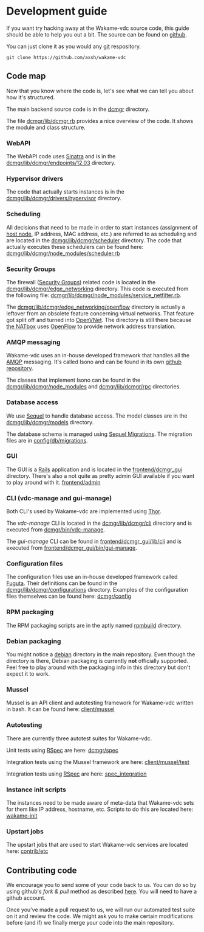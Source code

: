 # Development guide

If you want try hacking away at the Wakame-vdc source code, this guide should be able to help you out a bit. The source can be found on [github](https://github.com/axsh/wakame-vdc).

You can just clone it as you would any [git](http://git-scm.com) respository.

    git clone https://github.com/axsh/wakame-vdc

## Code map

Now that you know where the code is, let's see what we can tell you about how it's structured.

The main backend source code is in the [dcmgr](https://github.com/axsh/wakame-vdc/tree/master/dcmgr) directory.

The file [dcmgr/lib/dcmgr.rb](https://github.com/axsh/wakame-vdc/blob/master/dcmgr/lib/dcmgr.rb) provides a nice overview of the code. It shows the module and class structure.

### WebAPI

The WebAPI code uses [Sinatra](http://www.sinatrarb.com) and is in the [dcmgr/lib/dcmgr/endpoints/12.03](https://github.com/axsh/wakame-vdc/tree/master/dcmgr/lib/dcmgr/endpoints/12.03) directory.

### Hypervisor drivers

The code that actually starts instances is in the [dcmgr/lib/dcmgr/drivers/hypervisor](https://github.com/axsh/wakame-vdc/tree/master/dcmgr/lib/dcmgr/drivers/hypervisor) directory.

### Scheduling

All decisions that need to be made in order to start instances (assignment of [host node](jargon-dictionary.md#hva), IP address, MAC address, etc.) are referred to as scheduling and are located in the [dcmgr/lib/dcmgr/scheduler](https://github.com/axsh/wakame-vdc/tree/master/dcmgr/lib/dcmgr/scheduler) directory. The code that actually executes these schedulers can be found here: [dcmgr/lib/dcmgr/node_modules/scheduler.rb](https://github.com/axsh/wakame-vdc/blob/master/dcmgr/lib/dcmgr/node_modules/scheduler.rb)

### Security Groups

The firewall ([Security Groups](security-groups/index.md)) related code is located in the [dcmgr/lib/dcmgr/edge_networking](https://github.com/axsh/wakame-vdc/tree/master/dcmgr/lib/dcmgr/edge_networking) directory. This code is executed from the following file: [dcmgr/lib/dcmgr/node_modules/service_netfilter.rb](https://github.com/axsh/wakame-vdc/blob/master/dcmgr/lib/dcmgr/node_modules/service_netfilter.rb).

The [dcmgr/lib/dcmgr/edge_networking/openflow](https://github.com/axsh/wakame-vdc/tree/master/dcmgr/lib/dcmgr/edge_networking/openflow) directory is actually a leftover from an obsolete feature concerning virtual networks. That feature got split off and turned into [OpenVNet](https://github.com/axsh/openvnet). The directory is still there because [the NATbox](jargon-dictionary#natbox) uses [OpenFlow](http://archive.openflow.org) to provide network address translation.

### AMQP messaging

Wakame-vdc uses an in-house developed framework that handles all the [AMQP](http://www.amqp.org) messaging. It's called Isono and can be found in its own [github repository](https://github.com/axsh/isono).

The classes that implement Isono can be found in the [dcmgr/lib/dcmgr/node_modules](https://github.com/axsh/wakame-vdc/tree/master/dcmgr/lib/dcmgr/node_modules) and [dcmgr/lib/dcmgr/rpc](https://github.com/axsh/wakame-vdc/tree/master/dcmgr/lib/dcmgr/rpc) directories.

### Database access

We use [Sequel](http://sequel.jeremyevans.net) to handle database access. The model classes are in the [dcmgr/lib/dcmgr/models](https://github.com/axsh/wakame-vdc/tree/master/dcmgr/lib/dcmgr/models) directory.

The database schema is managed using [Sequel Migrations](http://sequel.jeremyevans.net/rdoc/files/doc/migration_rdoc.html). The migration files are in [config/db/migrations](https://github.com/axsh/wakame-vdc/tree/master/dcmgr/config/db/migrations).

### GUI

The GUI is a [Rails](http://rubyonrails.org) application and is located in the [frontend/dcmgr_gui](https://github.com/axsh/wakame-vdc/tree/master/frontend/dcmgr_gui) directory. There's also a not quite as pretty admin GUI available if you want to play around with it. [frontend/admin](https://github.com/axsh/wakame-vdc/tree/master/frontend/admin)

### CLI (vdc-manage and gui-manage)

Both CLI's used by Wakame-vdc are implemented using [Thor](http://whatisthor.com).

The *vdc-manage* CLI is located in the [dcmgr/lib/dcmgr/cli](https://github.com/axsh/wakame-vdc/tree/master/dcmgr/lib/dcmgr/cli) directory and is executed from [dcmgr/bin/vdc-manage](https://github.com/axsh/wakame-vdc/blob/master/dcmgr/bin/vdc-manage).

The *gui-manage* CLI can be found in [frontend/dcmgr_gui/lib/cli](https://github.com/axsh/wakame-vdc/tree/master/frontend/dcmgr_gui/lib/cli) and is executed from [frontend/dcmgr_gui/bin/gui-manage](https://github.com/axsh/wakame-vdc/blob/master/frontend/dcmgr_gui/bin/gui-manage).

### Configuration files

The configuration files use an in-house developed framework called [Fuguta](https://github.com/axsh/fuguta). Their definitions can be found in the [dcmgr/lib/dcmgr/configurations](https://github.com/axsh/wakame-vdc/tree/master/dcmgr/lib/dcmgr/configurations) directory. Examples of the configuration files themselves can be found here: [dcmgr/config](https://github.com/axsh/wakame-vdc/tree/master/dcmgr/config)

### RPM packaging

The RPM packaging scripts are in the aptly named [rpmbuild](https://github.com/axsh/wakame-vdc/tree/master/rpmbuild) directory.

### Debian packaging

You might notice a [debian](https://github.com/axsh/wakame-vdc/tree/master/debian) directory in the main repository. Even though the directory is there, Debian packaging is currently **not** officially supported. Feel free to play around with the packaging info in this directory but don't expect it to work.

### Mussel

Mussel is an API client and autotesting framework for Wakame-vdc written in bash. It can be found here: [client/mussel](https://github.com/axsh/wakame-vdc/tree/master/client/mussel)

### Autotesting

There are currently three autotest suites for Wakame-vdc.

Unit tests using [RSpec](http://rspec.info) are here: [dcmgr/spec](https://github.com/axsh/wakame-vdc/tree/master/dcmgr/spec)

Integration tests using the Mussel framework are here: [client/mussel/test](https://github.com/axsh/wakame-vdc/tree/master/client/mussel/test)

Integration tests using [RSpec](http://rspec.info) are here: [spec_integration](https://github.com/axsh/wakame-vdc/tree/master/spec_integration)

### Instance init scripts

The instances need to be made aware of meta-data that Wakame-vdc sets for them like IP address, hostname, etc. Scripts to do this are located here: [wakame-init](https://github.com/axsh/wakame-vdc/tree/master/wakame-init)

### Upstart jobs

The upstart jobs that are used to start Wakame-vdc services are located here: [contrib/etc](https://github.com/axsh/wakame-vdc/tree/master/contrib/etc)

## Contributing code

We encourage you to send some of your code back to us. You can do so by using github's *fork & pull* method as described [here](https://help.github.com/articles/using-pull-requests/#fork--pull). You will need to have a github account.

Once you've made a pull request to us, we will run our automated test suite on it and review the code. We might ask you to make certain modifications before (and if) we finally merge your code into the main repository.

